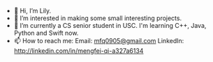 - 👋 Hi, I’m Lily.
- 👀 I’m interested in making some small interesting  projects.
- 🌱 I’m currently a CS senior student in USC. I'm learning C++, Java, Python and Swift now.
- 📫 How to reach me: 
      Email: mfq0905@gmail.com
      LinkedIn: http://linkedin.com/in/mengfei-qi-a327a6134

<!---
llmf-qi/llmf-qi is a ✨ special ✨ repository because its `README.md` (this file) appears on your GitHub profile.
You can click the Preview link to take a look at your changes.
--->

